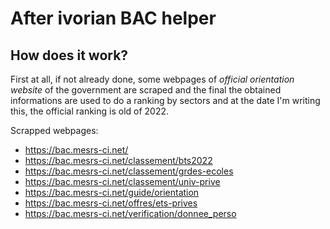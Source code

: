 # After ivorian BAC helper

## How does it work?

First at all, if not already done, some webpages of _official orientation website_ of the government are scraped and the final the obtained informations are used to do a ranking by sectors and at the date I'm writing this, the official ranking is old of 2022.

Scrapped webpages:
- https://bac.mesrs-ci.net/
- https://bac.mesrs-ci.net/classement/bts2022
- https://bac.mesrs-ci.net/classement/grdes-ecoles
- https://bac.mesrs-ci.net/classement/univ-prive
- https://bac.mesrs-ci.net/guide/orientation
- https://bac.mesrs-ci.net/offres/ets-prives
- https://bac.mesrs-ci.net/verification/donnee_perso
